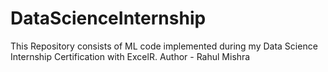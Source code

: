 # DataScienceInternship
This Repository consists of ML code implemented during my Data Science Internship Certification with ExcelR.
Author - Rahul Mishra
